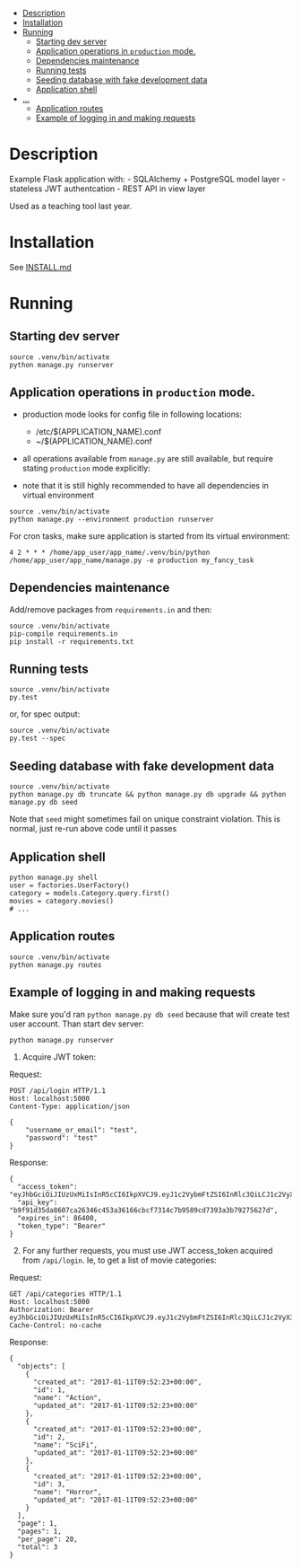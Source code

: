 <!-- TOC depthFrom:1 depthTo:6 withLinks:1 updateOnSave:1 orderedList:0 -->

- [Description](#description)
- [Installation](#installation)
- [Running](#running)
	- [Starting dev server](#starting-dev-server)
	- [Application operations in `production` mode.](#application-operations-in-production-mode)
	- [Dependencies maintenance](#dependencies-maintenance)
	- [Running tests](#running-tests)
	- [Seeding database with fake development data](#seeding-database-with-fake-development-data)
	- [Application shell](#application-shell)
- [...](#)
	- [Application routes](#application-routes)
	- [Example of logging in and making requests](#example-of-logging-in-and-making-requests)

<!-- /TOC -->

# Description

Example Flask application with:
    - SQLAlchemy + PostgreSQL model layer
    - stateless JWT authentcation
    - REST API in view layer

Used as a teaching tool last year.

# Installation

See [INSTALL.md](INSTALL.md)

# Running

## Starting dev server

~~~
source .venv/bin/activate
python manage.py runserver
~~~

## Application operations in `production` mode.

- production mode looks for config file in following locations:
    - /etc/$(APPLICATION_NAME).conf
    - ~/$(APPLICATION_NAME).conf

- all operations available from `manage.py` are still available, but require
  stating `production` mode explicitly:

- note that it is still highly recommended to have all dependencies in virtual
  environment

~~~
source .venv/bin/activate
python manage.py --environment production runserver
~~~

For cron tasks, make sure application is started from its virtual environment:

~~~
4 2 * * * /home/app_user/app_name/.venv/bin/python /home/app_user/app_name/manage.py -e production my_fancy_task
~~~

## Dependencies maintenance

Add/remove packages from `requirements.in` and then:

~~~
source .venv/bin/activate
pip-compile requirements.in
pip install -r requirements.txt
~~~

## Running tests

~~~
source .venv/bin/activate
py.test
~~~

or, for spec output:

~~~
source .venv/bin/activate
py.test --spec
~~~

## Seeding database with fake development data

~~~
source .venv/bin/activate
python manage.py db truncate && python manage.py db upgrade && python manage.py db seed
~~~

Note that `seed` might sometimes fail on unique constraint violation. This is normal, just re-run above code until it passes

## Application shell

~~~
python manage.py shell
user = factories.UserFactory()
category = models.Category.query.first()
movies = category.movies()
# ...
~~~

## Application routes

~~~
source .venv/bin/activate
python manage.py routes
~~~

## Example of logging in and making requests

Make sure you'd ran `python manage.py db seed` because that will create test
user account. Than start dev server:

~~~
python manage.py runserver
~~~

1) Acquire JWT token:

Request:
~~~
POST /api/login HTTP/1.1
Host: localhost:5000
Content-Type: application/json

{
    "username_or_email": "test",
    "password": "test"
}
~~~

Response:
~~~
{
  "access_token": "eyJhbGciOiJIUzUxMiIsInR5cCI6IkpXVCJ9.eyJ1c2VybmFtZSI6InRlc3QiLCJ1c2VyX3JvbGVzIjpbInVzZXIiXSwiZXhwIjoxNDg0MjE1MzA1LCJ1c2VyX2lkIjoiMSJ9.8U9RgGGmwVgwBmY4PHjtOxp3HpnxGSSUro5uzFTouGj30J7lbJrXqQrSPvQmkQgnfiJ60PXaRVPKJTEurlCmoQ",
  "api_key": "b9f91d35da8607ca26346c453a36166cbcf7314c7b9589cd7393a3b79275627d",
  "expires_in": 86400,
  "token_type": "Bearer"
}
~~~

2) For any further requests, you must use JWT access_token acquired from `/api/login`. Ie, to get a list of movie categories:

Request:
~~~
GET /api/categories HTTP/1.1
Host: localhost:5000
Authorization: Bearer eyJhbGciOiJIUzUxMiIsInR5cCI6IkpXVCJ9.eyJ1c2VybmFtZSI6InRlc3QiLCJ1c2VyX3JvbGVzIjpbInVzZXIiXSwiZXhwIjoxNDg0MjE1MzA1LCJ1c2VyX2lkIjoiMSJ9.8U9RgGGmwVgwBmY4PHjtOxp3HpnxGSSUro5uzFTouGj30J7lbJrXqQrSPvQmkQgnfiJ60PXaRVPKJTEurlCmoQ
Cache-Control: no-cache
~~~

Response:
~~~
{
  "objects": [
    {
      "created_at": "2017-01-11T09:52:23+00:00",
      "id": 1,
      "name": "Action",
      "updated_at": "2017-01-11T09:52:23+00:00"
    },
    {
      "created_at": "2017-01-11T09:52:23+00:00",
      "id": 2,
      "name": "SciFi",
      "updated_at": "2017-01-11T09:52:23+00:00"
    },
    {
      "created_at": "2017-01-11T09:52:23+00:00",
      "id": 3,
      "name": "Horror",
      "updated_at": "2017-01-11T09:52:23+00:00"
    }
  ],
  "page": 1,
  "pages": 1,
  "per_page": 20,
  "total": 3
}
~~~
